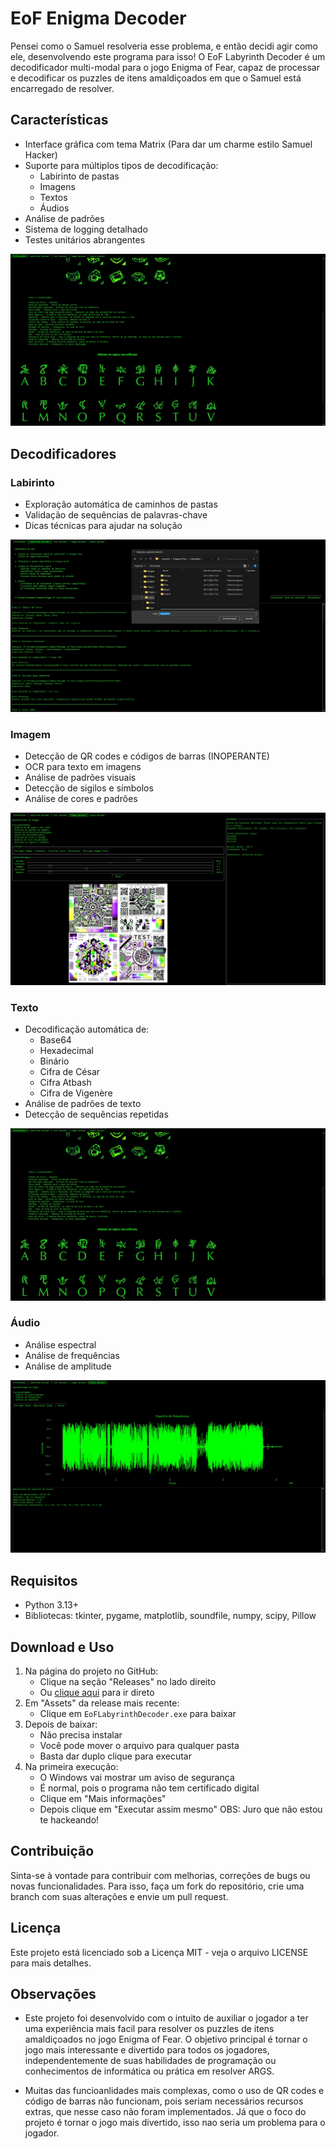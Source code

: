 # EoF Enigma Decoder

Pensei como o Samuel resolveria esse problema, e então decidi agir como ele, desenvolvendo este programa para isso! 
O EoF Labyrinth Decoder é um decodificador multi-modal para o jogo Enigma of Fear, capaz de processar e decodificar os puzzles de itens amaldiçoados em que o Samuel está encarregado de resolver.

## Características

- Interface gráfica com tema Matrix (Para dar um charme estilo Samuel Hacker)
- Suporte para múltiplos tipos de decodificação:
  - Labirinto de pastas
  - Imagens
  - Textos
  - Áudios
- Análise de padrões
- Sistema de logging detalhado
- Testes unitários abrangentes

![Aba Informações](resources/README/aba%20info.jpg)

## Decodificadores

### Labirinto
- Exploração automática de caminhos de pastas
- Validação de sequências de palavras-chave
- Dicas técnicas para ajudar na solução

![Aba Labirinto](resources/README/aba%20labirinto.jpg)

### Imagem
- Detecção de QR codes e códigos de barras (INOPERANTE)
- OCR para texto em imagens
- Análise de padrões visuais
- Detecção de sigilos e símbolos
- Análise de cores e padrões

![Aba Imagem](resources/README/aba%20image.jpg)

### Texto
- Decodificação automática de:
  - Base64
  - Hexadecimal
  - Binário
  - Cifra de César
  - Cifra Atbash
  - Cifra de Vigenère
- Análise de padrões de texto
- Detecção de sequências repetidas

![Aba Informações](resources/README/aba%20info.jpg)

### Áudio
- Análise espectral
- Análise de frequências
- Análise de amplitude

![Aba Áudio](resources/README/aba%20audio.jpg)

## Requisitos

- Python 3.13+
- Bibliotecas: tkinter, pygame, matplotlib, soundfile, numpy, scipy, Pillow

## Download e Uso

1. Na página do projeto no GitHub:
   - Clique na seção "Releases" no lado direito
   - Ou [clique aqui](../../releases) para ir direto
2. Em "Assets" da release mais recente:
   - Clique em `EoFLabyrinthDecoder.exe` para baixar
3. Depois de baixar:
   - Não precisa instalar
   - Você pode mover o arquivo para qualquer pasta
   - Basta dar duplo clique para executar
4. Na primeira execução:
   - O Windows vai mostrar um aviso de segurança
   - É normal, pois o programa não tem certificado digital
   - Clique em "Mais informações"
   - Depois clique em "Executar assim mesmo"
   OBS: Juro que não estou te hackeando!

## Contribuição

Sinta-se à vontade para contribuir com melhorias, correções de bugs ou novas funcionalidades. Para isso, faça um fork do repositório, crie uma branch com suas alterações e envie um pull request.

## Licença

Este projeto está licenciado sob a Licença MIT - veja o arquivo LICENSE para mais detalhes.

## Observações

- Este projeto foi desenvolvido com o intuito de auxiliar o jogador a ter uma experiência mais facil para resolver os puzzles de itens amaldiçoados no jogo Enigma of Fear. O objetivo principal é tornar o jogo mais interessante e divertido para todos os jogadores, independentemente de suas habilidades de programação ou conhecimentos de informática ou prática em resolver ARGS.

- Muitas das funcioanlidades mais complexas, como o uso de QR codes e código de barras não funcionam, pois seriam necessários recursos extras, que nesse caso não foram implementados. Já que o foco do projeto é tornar o jogo mais divertido, isso nao seria um problema para o jogador.
